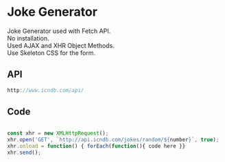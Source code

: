# Joke Generator

Joke Generator used with Fetch API.  
No installation.  
Used AJAX and XHR Object Methods.   
Use Skeleton CSS for the form.

## API


```javascript
http://www.icndb.com/api/
```

## Code

```javascript

const xhr = new XMLHttpRequest();
xhr.open('GET', `http://api.icndb.com/jokes/random/${number}`, true);
xhr.onload = function() { forEach(function(){ code here }}
xhr.send();

```


